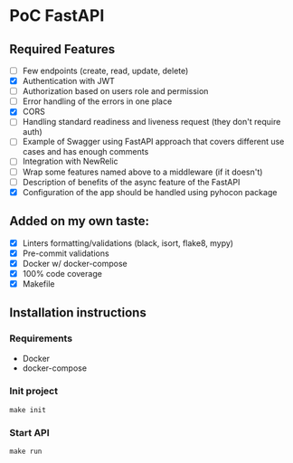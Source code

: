 # PoC FastAPI

## Required Features
- [ ] Few endpoints (create, read, update, delete)
- [x] Authentication with JWT
- [ ] Authorization based on users role and permission
- [ ] Error handling of the errors in one place
- [x] CORS
- [ ] Handling standard readiness and liveness request (they don't require auth)
- [ ] Example of Swagger using FastAPI approach that covers different use cases and has enough comments
- [ ] Integration with NewRelic
- [ ] Wrap some features named above to a middleware (if it doesn't)
- [ ] Description of benefits of the async feature of the FastAPI
- [x] Configuration of the app should be handled using pyhocon package

## Added on my own taste:
- [x] Linters formatting/validations (black, isort, flake8, mypy)
- [x] Pre-commit validations
- [x] Docker w/ docker-compose
- [x] 100% code coverage
- [x] Makefile

## Installation instructions
### Requirements
- Docker
- docker-compose

### Init project
```shell
make init
```

### Start API
```shell
make run
```
